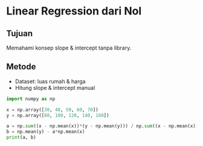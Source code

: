 # Linear Regression dari Nol

## Tujuan
Memahami konsep slope & intercept tanpa library.

## Metode
- Dataset: luas rumah & harga
- Hitung slope & intercept manual

```python
import numpy as np

x = np.array([30, 40, 50, 60, 70])
y = np.array([80, 100, 120, 140, 160])

a = np.sum((x - np.mean(x))*(y - np.mean(y))) / np.sum((x - np.mean(x))**2)
b = np.mean(y) - a*np.mean(x)
print(a, b)
